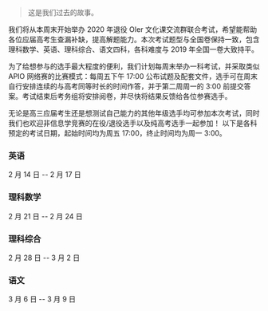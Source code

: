 
> <span style="rgba(0,0,0,0.6)">这是我们过去的故事。</span>

我们将从本周末开始举办 2020 年退役 OIer 文化课交流群联合考试，希望能帮助各位应届高考生查漏补缺，提高解题能力。本次考试题型与全国卷保持一致，包含理科数学、英语、理科综合、语文四科，各科难度与 2019 年全国一卷大致持平。

为了给想参与的选手最大程度的便利，我们计划每周末举办一科考试，并采取类似 APIO 网络赛的比赛模式：每周五下午 17:00 公布试题及配套文件，选手可在周末自行安排连续的与高考同等时长的时间作答，并于第二周周一的 3:00 前提交答案。考试结束后考务组将安排阅卷，并尽快将结果反馈给各位参赛选手。

无论是高三应届考生还是想测试自己能力的其他年级选手均可参加本次考试，同时我们也欢迎非信息学竞赛的在役/退役选手以及纯高考选手一起参加！
以下是各科预定的考试日期，起始时间均为周五 17:00，终止时间均为周一 3:00。

### 英语
2 月 14 日 -- 2 月 17 日
### 理科数学
2 月 21 日 -- 2 月 24 日
### 理科综合
2 月 28 日 -- 3 月 2 日
### 语文
3 月 6 日 -- 3 月 9 日